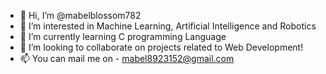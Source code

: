 - 👋 Hi, I’m @mabelblossom782
- 👀 I’m interested in Machine Learning, Artificial Intelligence and Robotics
- 🌱 I’m currently learning C programming Language 
- 💞️ I’m looking to collaborate on projects related to Web Development!
- 📫 You can mail me on - mabel8923152@gmail.com

<!---
mabelblossom782/mabelblossom782 is a ✨ special ✨ repository because its `README.md` (this file) appears on your GitHub profile.
You can click the Preview link to take a look at your changes.
--->
